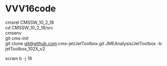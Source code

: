 # VVV16code  
cmsrel CMSSW_10_2_18  
cd CMSSW_10_2_18/src  
cmsenv  
git cms-init  
git clone git@github.com:cms-jet/JetToolbox.git JMEAnalysis/JetToolbox -b jetToolbox_102X_v2  
  
scram b -j 18
